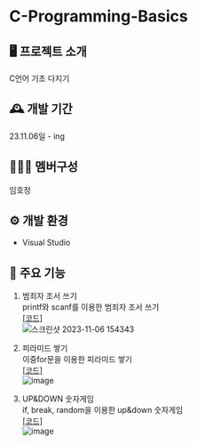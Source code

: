 # C-Programming-Basics

## 🖥️ 프로젝트 소개
C언어 기초 다지기

## 🕰️ 개발 기간
23.11.06일 - ing

## 🧑‍🤝‍🧑 멤버구성
임호정

## ⚙️ 개발 환경
- Visual Studio

## 📌 주요 기능
1. 범죄자 조서 쓰기 <br>
   printf와 scanf를 이용한 범죄자 조서 쓰기 <br>
   [[코드]](https://github.com/Hoj4/C-Programming-Basics/blob/master/MyProject/printfscanf.c) <br>
![스크린샷 2023-11-06 154343](https://github.com/Hoj4/C-Programming-Basics/assets/118800372/7a21c09d-c27f-4518-81ef-7b8b7ae1415c)

2. 피라미드 쌓기 <br>
   이중for문을 이용한 피라미드 쌓기 <br>
   [[코드]](https://github.com/Hoj4/C-Programming-Basics/blob/master/MyProject/loop.c) <br>
   ![image](https://github.com/Hoj4/C-Programming-Basics/assets/118800372/f1ac6b6b-d26a-4c96-9f29-33fd47966672)

3. UP&DOWN 숫자게임 <br>
   if, break, random을 이용한 up&down 숫자게임 <br>
   [[코드]](https://github.com/Hoj4/C-Programming-Basics/blob/master/MyProject/condition.c) <br>
   ![image](https://github.com/Hoj4/C-Programming-Basics/assets/118800372/f738fa8d-2721-4799-a74f-3878ee052bf6)
